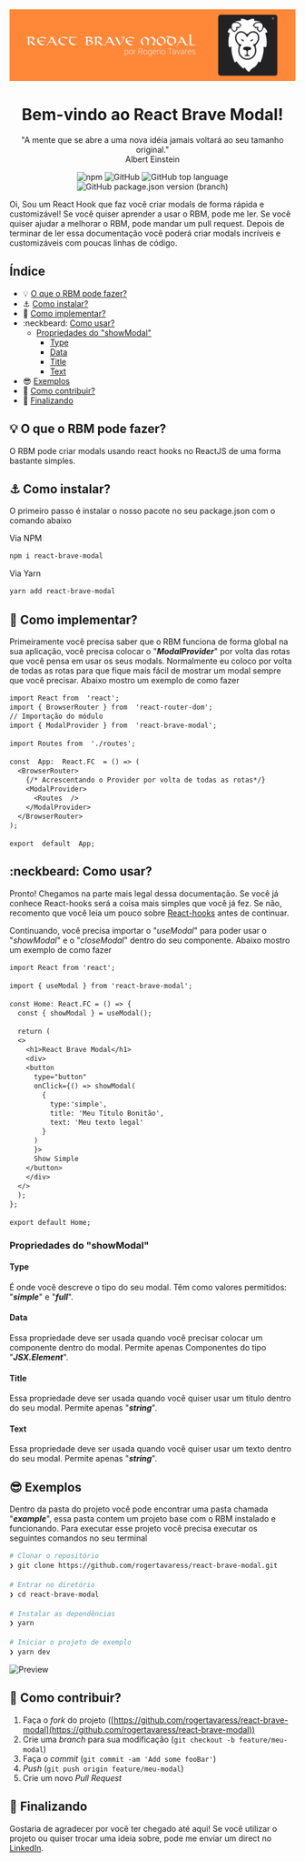 <img src=".github/banner.png" alt="Banner" />
<h1 align="center">Bem-vindo ao React Brave Modal!</h1>
<p align="center">"A mente que se abre a uma nova idéia jamais voltará ao seu tamanho original."<br>Albert Einstein</p>

<p align="center">
	<img alt="npm" src="https://img.shields.io/npm/dt/react-brave-modal">
	<img alt="GitHub" src="https://img.shields.io/github/license/rogertavaress/react-brave-modal">
	<img alt="GitHub top language" src="https://img.shields.io/github/languages/top/rogertavaress/react-brave-modal">
	<img alt="GitHub package.json version (branch)" src="https://img.shields.io/github/package-json/v/rogertavaress/react-brave-modal/master?label=version">
</p>

Oi, Sou um React Hook que faz você criar modals de forma rápida e customizável! Se você quiser aprender a usar o RBM, pode me ler. Se você quiser ajudar a melhorar o RBM, pode mandar um pull request. Depois de terminar de ler essa documentação você poderá criar modals incríveis e customizáveis com poucas linhas de código.

## Índice 

 - :bulb: [O que o RBM pode fazer?](#bulb-o-que-o-rbm-pode-fazer)
 - :anchor: [Como instalar?](#anchor-como-instalar)
 - :space_invader: [Como implementar?](#space_invader-como-implementar)
 - :neckbeard: [Como usar?](#neckbeard-como-usar)
	 - [Propriedades do "showModal"](#propriedades-do-showmodal)
		 - [Type](#type)
		 - [Data](#data)
		 - [Title](#title)
		 - [Text](#text)
 - :sunglasses: [Exemplos](#sunglasses-exemplos)
 - :briefcase: [Como contribuir?](#briefcase-como-contribuir)
 - :panda_face: [Finalizando](#panda_face-finalizando)

## :bulb: O que o RBM pode fazer?

O RBM pode criar modals usando react hooks no ReactJS de uma forma bastante simples.

## :anchor: Como instalar?

O primeiro passo é instalar o nosso pacote no seu package.json com o comando abaixo

Via NPM
```bash
npm i react-brave-modal    
```
Via Yarn
```bash
yarn add react-brave-modal
```

## :space_invader: Como implementar?

Primeiramente você precisa saber que o RBM funciona de forma global na sua aplicação, você precisa colocar o "***ModalProvider***" por volta das rotas que você pensa em usar os seus modals. 
Normalmente eu coloco por volta de todas as rotas para que fique mais fácil de mostrar um modal sempre que você precisar.
Abaixo mostro um exemplo de como fazer

```tsx
import React from  'react';
import { BrowserRouter } from  'react-router-dom';
// Importação do módulo
import { ModalProvider } from  'react-brave-modal';

import Routes from  './routes';

const  App:  React.FC  = () => (
  <BrowserRouter>
    {/* Acrescentando o Provider por volta de todas as rotas*/}
    <ModalProvider>
      <Routes  />
    </ModalProvider>
  </BrowserRouter>
);

export  default  App;
```

## :neckbeard: Como usar?

Pronto! Chegamos na parte mais legal dessa documentação.
Se você já conhece React-hooks será a coisa mais simples que você já fez.
Se não, recomento que você leia um pouco sobre [React-hooks](https://pt-br.reactjs.org/docs/hooks-intro.html) antes de continuar.

Continuando, você precisa importar o "*useModal*" para poder usar o "*showModal*" e o "*closeModal*" dentro do seu componente.
Abaixo mostro um exemplo de como fazer

```tsx
import React from 'react';

import { useModal } from 'react-brave-modal';

const Home: React.FC = () => {
  const { showModal } = useModal();

  return (
  <>
    <h1>React Brave Modal</h1>
    <div>
    <button 
      type="button" 
      onClick={() => showModal(
        { 
          type:'simple', 
          title: 'Meu Título Bonitão', 
          text: 'Meu texto legal'
        }
      )
      }>
      Show Simple
    </button>
    </div>
  </>
  );
};

export default Home;
```

### Propriedades do "showModal"

#### Type
É onde você descreve o tipo do seu modal.
Têm como valores permitidos: "***simple***" e "***full***".
#### Data
Essa propriedade deve ser usada quando você precisar colocar um componente dentro do modal.
Permite apenas Componentes do tipo "***JSX.Element***".
#### Title
Essa propriedade deve ser usada quando você quiser usar um titulo dentro do seu modal.
Permite apenas "***string***".
#### Text
Essa propriedade deve ser usada quando você quiser usar um texto dentro do seu modal.
Permite apenas "***string***".

## :sunglasses: Exemplos
Dentro da pasta do projeto você pode encontrar uma pasta chamada "***example***", essa pasta contem um projeto base com o RBM instalado e funcionando.
Para executar esse projeto você precisa executar os seguintes comandos no seu terminal
	   
```bash
# Clonar o repositório
❯ git clone https://github.com/rogertavaress/react-brave-modal.git

# Entrar no diretório
❯ cd react-brave-modal

# Instalar as dependências
❯ yarn

# Iniciar o projeto de exemplo
❯ yarn dev
```
<img src=".github/preview.gif" alt="Preview" />

## :briefcase: Como contribuir?
1.  Faça o  _fork_  do projeto ([https://github.com/rogertavaress/react-brave-modal](https://github.com/rogertavaress/react-brave-modal))
2.  Crie uma  _branch_  para sua modificação (`git checkout -b feature/meu-modal`)
3.  Faça o  _commit_  (`git commit -am 'Add some fooBar'`)
4.  _Push_  (`git push origin feature/meu-modal`)
5.  Crie um novo  _Pull Request_

## :panda_face: Finalizando
Gostaria de agradecer por você ter chegado até aqui!
Se você utilizar o projeto ou quiser trocar uma ideia sobre, pode me enviar um direct no [LinkedIn](https://www.linkedin.com/in/rogertavaress).

